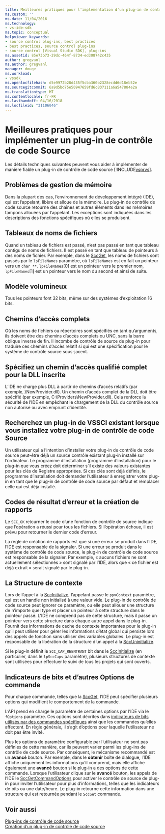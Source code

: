 ```yaml
---
title: Meilleures pratiques pour l’implémentation d’un plug-in de contrôle de code Source | Documents Microsoft
ms.custom: ''
ms.date: 11/04/2016
ms.technology:
- vs-ide-sdk
ms.topic: conceptual
helpviewer_keywords:
- source control plug-ins, best practices
- best practices, source control plug-ins
- source control [Visual Studio SDK], plug-ins
ms.assetid: 85e73b73-29dc-464f-8734-ed308742c435
author: gregvanl
ms.author: gregvanl
manager: douge
ms.workload:
- vssdk
ms.openlocfilehash: d5e9972b28d435f5cba360b2328ecdd6d18eb52e
ms.sourcegitcommit: 6a9d5bd75e50947659fd6c837111a6a547884e2a
ms.translationtype: MT
ms.contentlocale: fr-FR
ms.lasthandoff: 04/16/2018
ms.locfileid: "31106046"
---
```

# <a name="best-practices-for-implementing-a-source-control-plug-in"></a>Meilleures pratiques pour implémenter un plug-in de contrôle de code Source
Les détails techniques suivantes peuvent vous aider à implémenter de manière fiable un plug-in de contrôle de code source [!INCLUDE[vsprvs](../code-quality/includes/vsprvs_md.md)].  
  
## <a name="memory-management-issues"></a>Problèmes de gestion de mémoire  
 Dans la plupart des cas, l’environnement de développement intégré (IDE), qui est l’appelant, libère et alloue de la mémoire. Le plug-in de contrôle de code source retourne des chaînes et autres éléments dans les mémoires tampons allouées par l’appelant. Les exceptions sont indiquées dans les descriptions des fonctions spécifiques où elles se produisent.  
  
## <a name="arrays-of-file-names"></a>Tableaux de noms de fichiers  
 Quand un tableau de fichiers est passé, n’est pas passé en tant que tableau contigu de noms de fichiers. Il est passé en tant que tableau de pointeurs à des noms de fichier. Par exemple, dans le [SccGet](../extensibility/sccget-function.md), les noms de fichiers sont passés par le `lpFileNames` paramètre, où `lpFileNames` est en fait un pointeur vers un `char **`. `lpFileNames`[0] est un pointeur vers le premier nom, `lpFileNames`[1] est un pointeur vers le nom du second et ainsi de suite.  
  
## <a name="large-model"></a>Modèle volumineux  
 Tous les pointeurs font 32 bits, même sur des systèmes d’exploitation 16 bits.  
  
## <a name="fully-qualified-paths"></a>Chemins d’accès complets  
 Où les noms de fichiers ou répertoires sont spécifiés en tant qu’arguments, ils doivent être des chemins d’accès complets ou UNC, sans la barre oblique inverse de fin. Il incombe de contrôle de source de plug-in pour traduire ces chemins d’accès relatif si qui est une spécification pour le système de contrôle source sous-jacent.  
  
## <a name="specify-a-fully-qualified-path-for-the-registered-dll"></a>Spécifiez un chemin d’accès qualifié complet pour la DLL inscrite  
 L’IDE ne charge plus DLL à partir de chemins d’accès relatifs (par exemple,.\NewProvider.dll). Un chemin d’accès complet de la DLL doit être spécifié (par exemple, C:\Providers\NewProvider.dll). Cela renforce la sécurité de l’IDE en empêchant le chargement de la DLL du contrôle source non autorisé ou avec emprunt d’identité.  
  
## <a name="check-for-an-existing-vssci-plug-in-when-you-install-your-source-control-plug-in"></a>Recherchez un plug-in de VSSCI existant lorsque vous installez votre plug-in de contrôle de code Source  
 Un utilisateur qui a l’intention d’installer votre plug-in de contrôle de code source peut-être déjà un source contrôle existant plug-in installé sur l’ordinateur. Le programme d’installation (programme d’installation) pour le plug-in que vous créez doit déterminer s’il existe des valeurs existantes pour les clés de Registre appropriées. Si ces clés sont déjà définis, le programme d’installation doit demander l’utilisateur à enregistrer votre plug-in en tant que le plug-in de contrôle de code source par défaut et remplacer celle qui est déjà installé.  
  
## <a name="error-result-codes-and-reporting"></a>Codes de résultat d’erreur et la création de rapports  
 Le `SCC_OK` retourner le code d’une fonction de contrôle de source indique que l’opération a réussi pour tous les fichiers. Si l’opération échoue, il est prévu pour retourner le dernier code d’erreur.  
  
 La règle de création de rapports est que si une erreur se produit dans l’IDE, l’IDE est responsable de la signaler. Si une erreur se produit dans le système de contrôle de code source, le plug-in de contrôle de code source est responsable de la signaler. Par exemple, « aucuns fichiers ne sont actuellement sélectionnés » sont signalé par l’IDE, alors que « ce fichier est déjà extrait » serait signalé par le plug-in.  
  
## <a name="the-context-structure"></a>La Structure de contexte  
 Lors de l’appel à la [SccInitialize](../extensibility/sccinitialize-function.md), l’appelant passe le `ppvContext` paramètre, qui est un handle non initialisé à une valeur vide. Le plug-in de contrôle de code source peut ignorer ce paramètre, ou elle peut allouer une structure de n’importe quel type et placer un pointeur à cette structure dans le pointeur passé. L’IDE ne comprend pas de cette structure, mais il passe un pointeur vers cette structure dans chaque autre appel dans le plug-in. Fournit des informations de cache de contexte importantes pour le plug-in qu’il peut utiliser pour gérer les informations d’état global qui persiste lors des appels de fonction sans utiliser des variables globales. Le plug-in est responsable de la libération de la structure d’un appel à la [SccUninitialize](../extensibility/sccuninitialize-function.md).  
  
 Si le plug-in définit le `SCC_CAP_REENTRANT` bit dans le [SccInitialize](../extensibility/sccinitialize-function.md) (en particulier, dans le `lpSccCaps` paramètre), plusieurs structures de contexte sont utilisées pour effectuer le suivi de tous les projets qui sont ouverts.  
  
## <a name="bitflags-and-other-command-options"></a>Indicateurs de bits et d’autres Options de commande  
 Pour chaque commande, telles que la [SccGet](../extensibility/sccget-function.md), l’IDE peut spécifier plusieurs options qui modifient le comportement de la commande.  
  
 L’API prend en charge le paramètre de certaines options par l’IDE via le `fOptions` paramètre. Ces options sont décrites dans [indicateurs de bits utilisés par des commandes spécifiques](../extensibility/bitflags-used-by-specific-commands.md) ainsi que les commandes qu’elles affectent. En règle générale, il s’agit d’options pour laquelle l’utilisateur ne doit pas être invité.  
  
 Plus les options de paramètre configurable par l’utilisateur ne sont pas définies de cette manière, car ils peuvent varier parmi les plug-ins de contrôle de code source. Par conséquent, le mécanisme recommandé est un **avancé** bouton. Par exemple, dans le **obtenir** boîte de dialogue, l’IDE affiche uniquement les informations qu’il comprend, mais elle affiche également une **avancé** bouton si le plug-in a des options de cette commande. Lorsque l’utilisateur clique sur le **avancé** bouton, les appels de l’IDE le [SccGetCommandOptions](../extensibility/sccgetcommandoptions-function.md) pour activer le contrôle de source de plug-in pour inviter l’utilisateur pour plus d’informations, telles que les indicateurs de bits ou une date/heure. Le plug-in retourne cette information dans une structure qui est retournée pendant le `SccGet` commande.  
  
## <a name="see-also"></a>Voir aussi  
 [Plug-ins de contrôle de code source](../extensibility/source-control-plug-ins.md)   
 [Création d’un plug-in de contrôle de code source](../extensibility/internals/creating-a-source-control-plug-in.md)